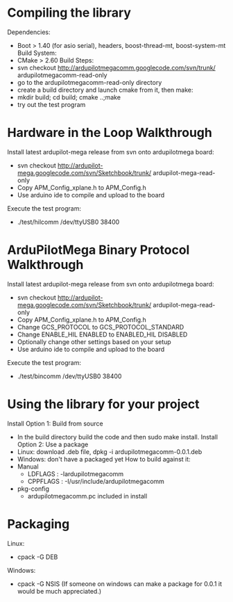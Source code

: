 # Compiling the library #
Dependencies:
  * Boot > 1.40 (for asio serial), headers, boost-thread-mt, boost-system-mt
Build System:
  * CMake > 2.60
Build Steps:
  * svn checkout http://ardupilotmegacomm.googlecode.com/svn/trunk/ ardupilotmegacomm-read-only
  * go to the ardupilotmegacomm-read-only directory
  * create a build directory and launch cmake from it, then make:
  * mkdir build; cd build; cmake ..;make
  * try out the test program

# Hardware in the Loop Walkthrough #

Install latest ardupilot-mega release from svn onto ardupilotmega board:
  * svn checkout http://ardupilot-mega.googlecode.com/svn/Sketchbook/trunk/ ardupilot-mega-read-only
  * Copy APM\_Config\_xplane.h to APM\_Config.h
  * Use arduino ide to compile and upload to the board

Execute the test program:

  * ./test/hilcomm /dev/ttyUSB0 38400

# ArduPilotMega Binary Protocol Walkthrough #

Install latest ardupilot-mega release from svn onto ardupilotmega board:
  * svn checkout http://ardupilot-mega.googlecode.com/svn/Sketchbook/trunk/ ardupilot-mega-read-only
  * Copy APM\_Config\_xplane.h to APM\_Config.h
  * Change GCS\_PROTOCOL to GCS\_PROTOCOL\_STANDARD
  * Change ENABLE\_HIL ENABLED to ENABLED\_HIL DISABLED
  * Optionally change other settings based on your setup
  * Use arduino ide to compile and upload to the board

Execute the test program:

  * ./test/bincomm /dev/ttyUSB0 38400

# Using the library for your project #
Install Option 1: Build from source
  * In the build directory build the code and then sudo make install.
Install Option 2: Use a package
  * Linux: download .deb file, dpkg -i ardupilotmegacomm-0.0.1.deb
  * Windows: don't have a packaged yet
How to build against it:
  * Manual
    * LDFLAGS : -lardupilotmegacomm
    * CPPFLAGS : -I/usr/include/ardupilotmegacomm
  * pkg-config
    * ardupilotmegacomm.pc included in install

# Packaging #
Linux:
  * cpack -G DEB

Windows:
  * cpack -G NSIS (If someone on windows can make a package for 0.0.1 it would be much appreciated.)